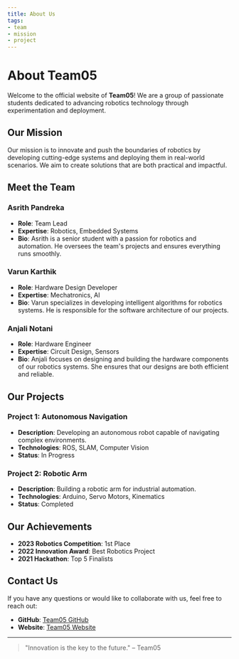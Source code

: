 ```yaml
---
title: About Us
tags:
- team
- mission
- project
---
```


# About Team05

Welcome to the official website of **Team05**! We are a group of passionate students dedicated to advancing robotics technology through experimentation and deployment.

## Our Mission

Our mission is to innovate and push the boundaries of robotics by developing cutting-edge systems and deploying them in real-world scenarios. We aim to create solutions that are both practical and impactful.

## Meet the Team

### Asrith Pandreka
- **Role**: Team Lead
- **Expertise**: Robotics, Embedded Systems
- **Bio**: Asrith is a senior student with a passion for robotics and automation. He oversees the team's projects and ensures everything runs smoothly.

### Varun Karthik
- **Role**: Hardware Design Developer
- **Expertise**: Mechatronics, AI
- **Bio**: Varun specializes in developing intelligent algorithms for robotics systems. He is responsible for the software architecture of our projects.

### Anjali Notani
- **Role**: Hardware Engineer
- **Expertise**: Circuit Design, Sensors
- **Bio**: Anjali focuses on designing and building the hardware components of our robotics systems. She ensures that our designs are both efficient and reliable.

## Our Projects

### Project 1: Autonomous Navigation
- **Description**: Developing an autonomous robot capable of navigating complex environments.
- **Technologies**: ROS, SLAM, Computer Vision
- **Status**: In Progress

### Project 2: Robotic Arm
- **Description**: Building a robotic arm for industrial automation.
- **Technologies**: Arduino, Servo Motors, Kinematics
- **Status**: Completed

## Our Achievements

- **2023 Robotics Competition**: 1st Place
- **2022 Innovation Award**: Best Robotics Project
- **2021 Hackathon**: Top 5 Finalists

## Contact Us

If you have any questions or would like to collaborate with us, feel free to reach out:

- **GitHub**: [Team05 GitHub](https://github.com/RAS598-2025-S-Team05)
- **Website**: [Team05 Website](https://ras598-2025-s-team05.github.io/)

---

> "Innovation is the key to the future." – Team05